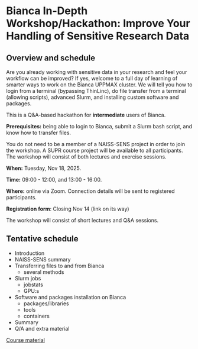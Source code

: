 # Bianca In-Depth Workshop/Hackathon: Improve Your Handling of Sensitive Research Data

## Overview and schedule

Are you already working with sensitive data in your research and feel your workflow can be improved? If yes, welcome to a full day of learning of smarter ways to work on the Bianca UPPMAX cluster. We will tell you how to login from a terminal (bypassing ThinLinc), do file transfer from a terminal (allowing scripts), advanced Slurm, and installing custom software and packages.

This is a Q&A-based hackathon for **intermediate** users of Bianca.

**Prerequisites:** being able to login to Bianca, submit a Slurm bash script, and know how to transfer files.

You do not need to be a member of a NAISS-SENS project in order to join the workshop. A SUPR course project will be available to all participants. The workshop will consist of both lectures and exercise sessions.

**When:** Tuesday, Nov 18, 2025.

**Time:** 09:00 - 12:00, and 13:00 - 16:00.

**Where:** online via Zoom. Connection details will be sent to registered participants.

**Registration form**: Closing Nov 14 (link on its way)

The workshop will consist of short lectures and Q&A sessions.

## Tentative schedule

- Introduction
- NAISS-SENS summary
- Transferring files to and from Bianca
    - several methods
- Slurm jobs
    - jobstats
    - GPU:s
- Software and packages installation on Bianca
    - packages/libraries
    - tools
    - containers
- Summary
- Q/A and extra material

[Course material](https://uppmax.github.io/bianca_workshops/intermediate/intro/)
